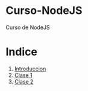 # Curso-NodeJS
Curso de NodeJS


# Indice

1. [Introduccion](./introduccion.md)
2. [Clase 1](./clase1/introduccion.md)
2. [Clase 2](./clase2/introduccion.md)
